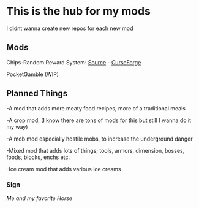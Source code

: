 # This is the hub for my mods


I didnt wanna create new repos for each new mod

## Mods

Chips-Random Reward System: [Source](https://github.com/TheFastTheHackerTheTilted/mods/tree/main/chips) - [CurseForge](https://www.curseforge.com/minecraft/mc-mods/chips-reward-system)

PocketGamble (WIP)

## Planned Things
-A mod that adds more meaty food recipes, more of a traditional meals

-A crop mod, (I know there are tons of mods for this but still I wanna do it my way)

-A mob mod especially hostile mobs, to increase the underground danger 

-Mixed mod that adds lots of things; tools, armors, dimension, bosses, foods, blocks, enchs etc.

-Ice cream mod that adds various ice creams

### Sign
_Me and my favorite Horse_
